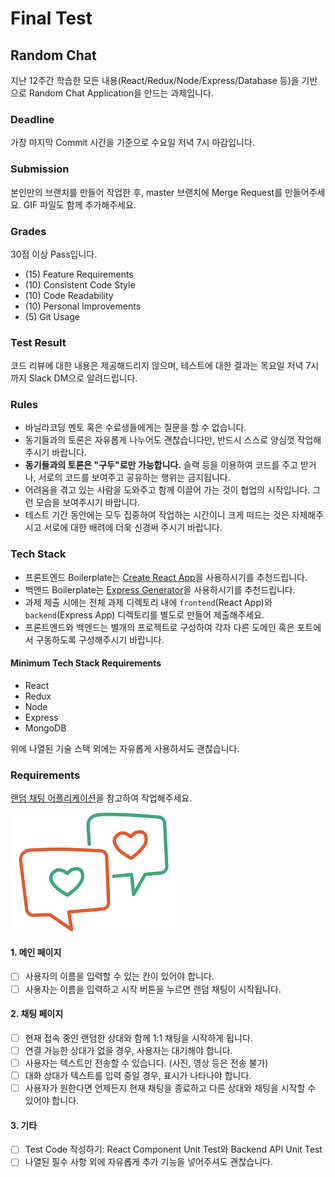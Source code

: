 # Final Test

## Random Chat

지난 12주간 학습한 모든 내용(React/Redux/Node/Express/Database 등)을 기반으로 Random Chat Application을 만드는 과제입니다.

### Deadline

가장 마지막 Commit 시간을 기준으로 수요일 저녁 7시 마감입니다.

### Submission

본인만의 브랜치를 만들어 작업한 후, master 브랜치에 Merge Request를 만들어주세요. GIF 파일도 함께 추가해주세요.

### Grades

30점 이상 Pass입니다.

- (15) Feature Requirements
- (10) Consistent Code Style
- (10) Code Readability
- (10) Personal Improvements
- (5) Git Usage

### Test Result

코드 리뷰에 대한 내용은 제공해드리지 않으며, 테스트에 대한 결과는 목요일 저녁 7시까지 Slack DM으로 알려드립니다.

### Rules

- 바닐라코딩 멘토 혹은 수료생들에게는 질문을 할 수 없습니다.
- 동기들과의 토론은 자유롭게 나누어도 괜찮습니다만, 반드시 스스로 양심껏 작업해주시기 바랍니다.
- **동기들과의 토론은 "구두"로만 가능합니다.** 슬랙 등을 이용하여 코드를 주고 받거나, 서로의 코드를 보여주고 공유하는 행위는 금지됩니다.
- 어려움을 겪고 있는 사람을 도와주고 함께 이끌어 가는 것이 협업의 시작입니다. 그런 모습을 보여주시기 바랍니다.
- 테스트 기간 동안에는 모두 집중하여 작업하는 시간이니 크게 떠드는 것은 자제해주시고 서로에 대한 배려에 더욱 신경써 주시기 바랍니다.

### Tech Stack

- 프론트엔드 Boilerplate는 [Create React App](https://create-react-app.dev)을 사용하시기를 추천드립니다.
- 백엔드 Boilerplate는 [Express Generator](https://expressjs.com/en/starter/generator.html)을 사용하시기를 추천드립니다.
- 과제 제출 시에는 전체 과제 디렉토리 내에 `frontend`(React App)와 `backend`(Express App) 디렉토리를 별도로 만들어 제출해주세요.
- 프론트엔드와 백엔드는 별개의 프로젝트로 구성하여 각자 다른 도메인 혹은 포트에서 구동하도록 구성해주시기 바랍니다.

#### Minimum Tech Stack Requirements

- React
- Redux
- Node
- Express
- MongoDB

위에 나열된 기술 스택 외에는 자유롭게 사용하셔도 괜찮습니다.

### Requirements

[랜덤 채팅 어플리케이션](https://chat42.online/)을 참고하여 작업해주세요.

![Random Chat](/random_chat.png)

#### 1. 메인 페이지

- [ ] 사용자의 이름을 입력할 수 있는 칸이 있어야 합니다.
- [ ] 사용자는 이름을 입력하고 시작 버튼을 누르면 랜덤 채팅이 시작됩니다.

#### 2. 채팅 페이지

- [ ] 현재 접속 중인 랜덤한 상대와 함께 1:1 채팅을 시작하게 됩니다.
- [ ] 연결 가능한 상대가 없을 경우, 사용자는 대기해야 합니다.
- [ ] 사용자는 텍스트만 전송할 수 있습니다. (사진, 영상 등은 전송 불가)
- [ ] 대화 상대가 텍스트를 입력 중일 경우, 표시가 나타나야 합니다.
- [ ] 사용자가 원한다면 언제든지 현재 채팅을 종료하고 다른 상대와 채팅을 시작할 수 있어야 합니다.

#### 3. 기타

- [ ] Test Code 작성하기: React Component Unit Test와 Backend API Unit Test
- [ ] 나열된 필수 사항 외에 자유롭게 추가 기능을 넣어주셔도 괜찮습니다.
